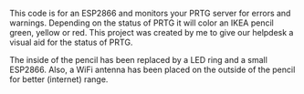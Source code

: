 This code is for an ESP2866 and monitors your PRTG server for errors and warnings.
Depending on the status of PRTG it will color an IKEA pencil green, yellow or red.
This project was created by me to give our helpdesk a visual aid for the status of PRTG.

The inside of the pencil has been replaced by a LED ring and a small ESP2866.
Also, a WiFi antenna has been placed on the outside of the pencil for better (internet) range.
